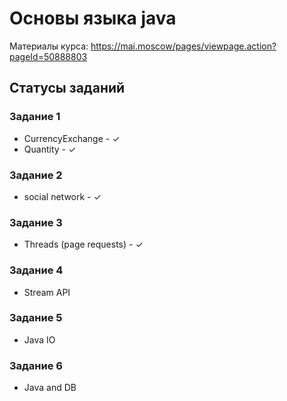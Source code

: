 # Основы языка java
Материалы курса: https://mai.moscow/pages/viewpage.action?pageId=50888803

## Статусы заданий
### Задание 1
- CurrencyExchange - ✓
- Quantity - ✓
### Задание 2
- social network - ✓
### Задание 3
- Threads (page requests) - ✓
### Задание 4
- Stream API
### Задание 5
- Java IO
### Задание 6
- Java and DB
